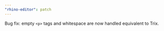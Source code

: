 ```yaml
---
"rhino-editor": patch
---
```


Bug fix: empty `<p>` tags and whitespace are now handled equivalent to Trix.
